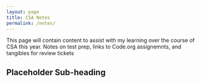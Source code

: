 ```yaml
---
layout: page
title: CSA Notes
permalink: /notes/
---
```


This page will contain content to assist with my learning over the course of CSA this year. Notes on test prep, links to Code.org assignemnts, and tangibles for review tickets

## Placeholder Sub-heading 


